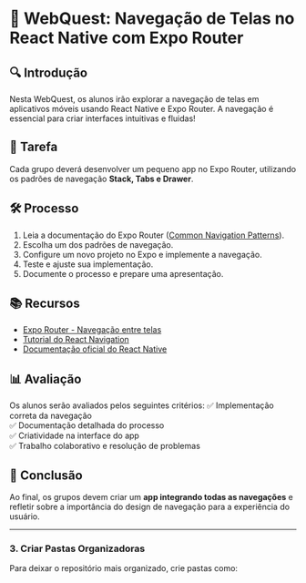 # 🚀 WebQuest: Navegação de Telas no React Native com Expo Router

## 🔍 Introdução
Nesta WebQuest, os alunos irão explorar a navegação de telas em aplicativos móveis usando React Native e Expo Router. A navegação é essencial para criar interfaces intuitivas e fluidas!

## 🎯 Tarefa
Cada grupo deverá desenvolver um pequeno app no Expo Router, utilizando os padrões de navegação **Stack, Tabs e Drawer**.

## 🛠 Processo
1. Leia a documentação do Expo Router ([Common Navigation Patterns](https://docs.expo.dev/router/basics/common-navigation-patterns/)).
2. Escolha um dos padrões de navegação.
3. Configure um novo projeto no Expo e implemente a navegação.
4. Teste e ajuste sua implementação.
5. Documente o processo e prepare uma apresentação.

## 📚 Recursos
- [Expo Router - Navegação entre telas](https://docs.expo.dev/router/basics/navigation/)
- [Tutorial do React Navigation](https://reactnavigation.org/docs/getting-started/)
- [Documentação oficial do React Native](https://reactnative.dev/docs/navigation)

## 📊 Avaliação
Os alunos serão avaliados pelos seguintes critérios:
✅ Implementação correta da navegação  
✅ Documentação detalhada do processo  
✅ Criatividade na interface do app  
✅ Trabalho colaborativo e resolução de problemas  

## 🏁 Conclusão
Ao final, os grupos devem criar um **app integrando todas as navegações** e refletir sobre a importância do design de navegação para a experiência do usuário.

---

### **3. Criar Pastas Organizadoras**
Para deixar o repositório mais organizado, crie pastas como:

